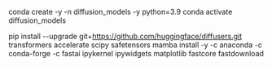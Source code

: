 conda create -y -n diffusion_models -y python=3.9
conda activate diffusion_models

pip install --upgrade git+https://github.com/huggingface/diffusers.git transformers accelerate scipy safetensors
mamba install -y -c anaconda -c conda-forge -c fastai ipykernel ipywidgets matplotlib fastcore fastdownload